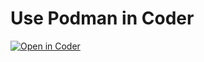 # Use Podman in Coder

[![Open in Coder](http://eric.f0ssel.io/static/image/embed-button.svg)](http://eric.f0ssel.io/wac/build?template_oauth_service=github&template_url=https://github.com/ericpaulsen/cdr-podman.git&template_ref=main&template_filepath=.coder/coder.yaml)
